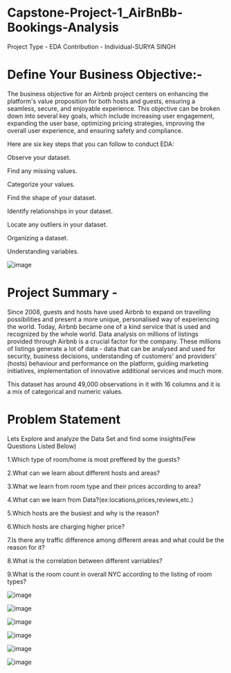 # Capstone-Project-1_AirBnBb-Bookings-Analysis
Project Type - EDA
Contribution - Individual-SURYA SINGH

# Define Your Business Objective:-

The business objective for an Airbnb project centers on enhancing the platform's value proposition for both hosts and guests, ensuring a seamless, secure, and enjoyable experience. This objective can be broken down into several key goals, which include increasing user engagement, expanding the user base, optimizing pricing strategies, improving the overall user experience, and ensuring safety and compliance.

Here are six key steps that you can follow to conduct EDA:

Observe your dataset.

Find any missing values.

Categorize your values.

Find the shape of your dataset.

Identify relationships in your dataset.

Locate any outliers in your dataset.

Organizing a dataset.

Understanding variables.

![image](https://github.com/surya333356/Capstone-Project-1_AirBnBb-Bookings-Analysis/assets/171321317/feb84554-a073-4fa9-9cf7-100f0a7d137a)

# Project Summary -

Since 2008, guests and hosts have used Airbnb to expand on travelling possibilities and present a more unique, personalised way of experiencing the world. Today, Airbnb became one of a kind service that is used and recognized by the whole world. Data analysis on millions of listings provided through Airbnb is a crucial factor for the company. These millions of listings generate a lot of data - data that can be analysed and used for security, business decisions, understanding of customers' and providers' (hosts) behaviour and performance on the platform, guiding marketing initiatives, implementation of innovative additional services and much more.

This dataset has around 49,000 observations in it with 16 columns and it is a mix of categorical and numeric values.

# Problem Statement

Lets Explore and analyze the Data Set and find some insights(Few Questions Listed Below)

1.Which type of room/home is most preffered by the guests?

2.What can we learn about different hosts and areas?

3.What we learn from room type and their prices according to area?

4.What can we learn from Data?(ex:locations,prices,reviews,etc.)

5.Which hosts are the busiest and why is the reason?

6.Which hosts are charging higher price?

7.Is there any traffic difference among different areas and what could be the reason for it?

8.What is the correlation between different varriables?

9.What is the room count in overall NYC according to the listing of room types?

![image](https://github.com/surya333356/Capstone-Project-1_AirBnBb-Bookings-Analysis/assets/171321317/d08f6718-0256-437e-9ca8-d449610dd35f)

![image](https://github.com/surya333356/Capstone-Project-1_AirBnBb-Bookings-Analysis/assets/171321317/147bb79f-b48e-444b-bd9a-173292dda0a3)

![image](https://github.com/surya333356/Capstone-Project-1_AirBnBb-Bookings-Analysis/assets/171321317/719382c2-a190-4004-8bf0-a4bb69ba352c)

![image](https://github.com/surya333356/Capstone-Project-1_AirBnBb-Bookings-Analysis/assets/171321317/a35a64b7-4b9d-4307-b33f-5995bac90011)

![image](https://github.com/surya333356/Capstone-Project-1_AirBnBb-Bookings-Analysis/assets/171321317/6d11da3c-85c3-43a6-ad9d-4342e3c8bcae)


![image](https://github.com/surya333356/Capstone-Project-1_AirBnBb-Bookings-Analysis/assets/171321317/6f07a67c-8962-406a-8834-8799668cc658)


